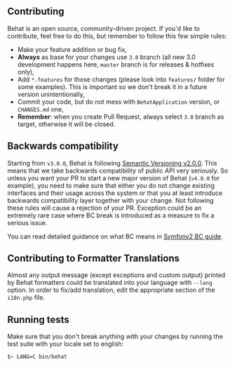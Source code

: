 Contributing
------------

Behat is an open source, community-driven project. If you'd like to contribute,
feel free to do this, but remember to follow this few simple rules:

- Make your feature addition or bug fix,
- __Always__ as base for your changes use `3.0` branch (all new 3.0 development
  happens here, `master` branch is for releases & hotfixes only),
- Add `*.features` for those changes (please look into `features/` folder for
  some examples). This is important so we don't break it in a future version
  unintentionally,
- Commit your code, but do not mess with `BehatApplication` version, or
  `CHANGES.md` one,
- __Remember__: when you create Pull Request, always select `3.0` branch as
  target, otherwise it will be closed.

Backwards compatibility
-----------------------

Starting from `v3.0.0`, Behat is following [Semantic Versioning v2.0.0](http://semver.org/spec/v2.0.0.html).
This means that we take backwards compatibility of public API very seriously. So unless you want your PR to start a
new major version of Behat (`v4.0.0` for example), you need to make sure that either you do not change existing
interfaces and their usage across the system or that you at least introduce backwards compatibility layer together with
your change. Not following these rules will cause a rejection of your PR. Exception could be an extremely rare case
where BC break is introduced as a measure to fix a serious issue.

You can read detailed guidance on what BC means in [Symfony2 BC guide](http://symfony.com/doc/current/contributing/code/bc.html).

Contributing to Formatter Translations
--------------------------------------

Almost any output message (except exceptions and custom output) printed by Behat
formatters could be translated into your language with `--lang` option. In order
to fix/add translation, edit the appropriate section of the `i18n.php` file.

Running tests
-------------

Make sure that you don't break anything with your changes by running the test
suite with your locale set to english:

```bash
$> LANG=C bin/behat
```

